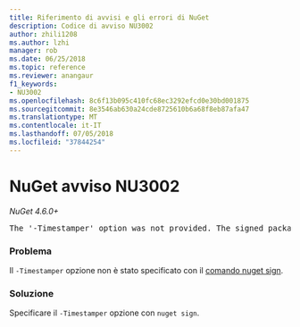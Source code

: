 ```yaml
---
title: Riferimento di avvisi e gli errori di NuGet
description: Codice di avviso NU3002
author: zhili1208
ms.author: lzhi
manager: rob
ms.date: 06/25/2018
ms.topic: reference
ms.reviewer: anangaur
f1_keywords:
- NU3002
ms.openlocfilehash: 8c6f13b095c410fc68ec3292efcd0e30bd001875
ms.sourcegitcommit: 8e3546ab630a24cde8725610b6a68f8eb87afa47
ms.translationtype: MT
ms.contentlocale: it-IT
ms.lasthandoff: 07/05/2018
ms.locfileid: "37844254"
---
```

# <a name="nuget-warning-nu3002"></a>NuGet avviso NU3002

*NuGet 4.6.0+*

<pre>The '-Timestamper' option was not provided. The signed package will not be timestamped.</pre>

### <a name="issue"></a>Problema
Il `-Timestamper` opzione non è stato specificato con il [comando nuget sign](../../tools/cli-ref-sign.md).

### <a name="solution"></a>Soluzione
Specificare il `-Timestamper` opzione con `nuget sign`.